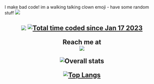 I make bad code! im a walking talking clown emoji - have some random stuff
![](https://hit.yhype.me/github/profile?user_id=55346310)
<h2 align="center">
<img src="https://komarev.com/ghpvc/?username=Kathund">
<a href="https://wakatime.com/@2b7c6789-3672-4def-94e6-41ba1c8749a3"><img src="https://wakatime.com/badge/user/2b7c6789-3672-4def-94e6-41ba1c8749a3.svg" alt="Total time coded since Jan 17 2023" /></a>
    

**Reach me at**<br>
<img src="https://discord.c99.nl/widget/theme-3/608584543506530314.png">

![Overall stats](https://github-readme-stats.vercel.app/api?username=kathund&theme=vue-dark&show_icons=true&count_private=true)

[![Top Langs](https://github-readme-stats.vercel.app/api/top-langs/?username=kathund&theme=vue-dark)](https://github.com/anuraghazra/github-readme-stats)

